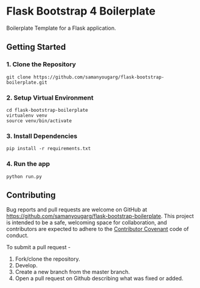 # Flask Bootstrap 4 Boilerplate

Boilerplate Template for a Flask application.

## Getting Started

### 1. Clone the Repository
```
git clone https://github.com/samanyougarg/flask-bootstrap-boilerplate.git
```

### 2. Setup Virtual Environment
```
cd flask-bootstrap-boilerplate
virtualenv venv
source venv/bin/activate
```

### 3. Install Dependencies
```
pip install -r requirements.txt
```

### 4. Run the app
```
python run.py
```

## Contributing

Bug reports and pull requests are welcome on GitHub at https://github.com/samanyougarg/flask-bootstrap-boilerplate. This project is intended to be a safe, welcoming space for collaboration, and contributors are expected to adhere to the [Contributor Covenant](http://contributor-covenant.org) code of conduct.

To submit a pull request - 

1. Fork/clone the repository.
2. Develop.
3. Create a new branch from the master branch.
4. Open a pull request on Github describing what was fixed or added.
